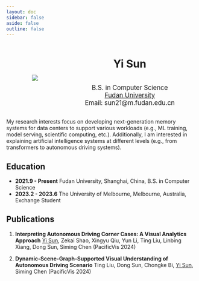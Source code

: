 ```yaml
---
layout: doc
sidebar: false
aside: false
outline: false
---
```


<div style="display: flex; width: 100%; align-items: center;">
  <div style="width: 30%; text-align: center;">
    <img src="/avatar.jpg">
  </div>
  <div style="width: 70%; text-align: center;">
    <h1 style="font-weight: bold;">Yi Sun</h1>
    <br>
    <div style="font-size: larger;">B.S. in Computer Science</div>
    <a href="http://www.fudan.edu.cn" style="font-size: larger;">Fudan University</a>
    <div style="font-size: larger;">Email: sun21@m.fudan.edu.cn</div>
    <br>
  </div>
</div>


My research interests focus on developing next-generation memory systems for data centers to support various workloads (e.g., ML training, model serving, scientific computing, etc.). Additionally, I am interested in explaining artificial intelligence systems at different levels (e.g., from transformers to autonomous driving systems).


## Education

* **2021.9 - Present** Fudan University, Shanghai, China, B.S. in Computer Science
* **2023.2 - 2023.6** The University of Melbourne, Melbourne, Australia, Exchange Student

## Publications

1. **Interpreting Autonomous Driving Corner Cases: A Visual Analytics Approach** <u>Yi Sun</u>, Zekai Shao, Xingyu Qiu, Yun Li, Ting Liu, Linbing Xiang, Dong Sun, Siming Chen (PacificVis 2024)

2. **Dynamic-Scene-Graph-Supported Visual Understanding of Autonomous Driving Scenario** Ting Liu, Dong Sun, Chongke Bi, <u>Yi Sun</u>, Siming Chen (PacificVis 2024)